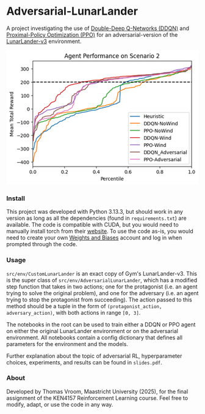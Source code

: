 # Adversarial-LunarLander

A project investigating the use of [Double-Deep Q-Networks (DDQN)](https://dilithjay.com/blog/ddqn) and [Proximal-Policy Optimization (PPO)](https://en.wikipedia.org/wiki/Proximal_policy_optimization) for an adversarial-version of the [LunarLander-v3](https://gymnasium.farama.org/environments/box2d/lunar_lander/) environment.

![preview](image.png)

### Install
This project was developed with Python 3.13.3, but should work in any version as long as all the dependencies (found in `requirements.txt`) are available.
The code is compatible with CUDA, but you would need to manually install torch from their [website](https://pytorch.org/).
To use the code as-is, you would need to create your own [Weights and Biases](https://wandb.ai/site/) account and log in when prompted through the code.

### Usage
`src/env/CustomLunarLander` is an exact copy of Gym's LunarLander-v3.
This is the super class of `src/env/AdversarialLunarLander`, which has a modified step function that takes in two actions; one for the protagonist (i.e. an agent trying to solve the original problem), and one for the adversary (i.e. an agent trying to stop the protagonist from succeeding).
The action passed to this method should be a tuple in the form of `(protagonist_action, adversary_action)`, with both actions in range `[0, 3]`.

The notebooks in the root can be used to train either a DDQN or PPO agent on either the original LunarLander environment or on the adversarial environment.
All notebooks contain a config dictionary that defines all parameters for the environment and the models.

Further explanation about the topic of adversarial RL, hyperparameter choices, experiments, and results can be found in `slides.pdf`.

### About
Developed by Thomas Vroom, Maastricht University (2025), for the final assignment of the KEN4157 Reinforcement Learning course.
Feel free to modify, adapt, or use the code in any way.
